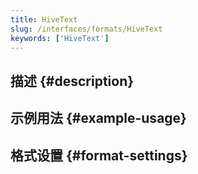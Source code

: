 ```yaml
---
title: HiveText
slug: /interfaces/formats/HiveText
keywords: ['HiveText']
---
```


## 描述 {#description}

## 示例用法 {#example-usage}

## 格式设置 {#format-settings}
